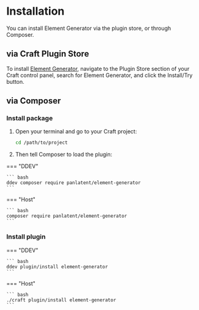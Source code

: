 # Installation

You can install Element Generator via the plugin store, or through Composer.

## via Craft Plugin Store

To install [Element Generator](https://plugins.craftcms.com/element-generator), navigate to the Plugin Store section of your Craft control panel, search for Element Generator, and click the Install/Try button.

## via Composer

### Install package

1. Open your terminal and go to your Craft project:

    ```bash
    cd /path/to/project
    ```

2. Then tell Composer to load the plugin:

=== "DDEV"

    ``` bash
    ddev composer require panlatent/element-generator
    ```

=== "Host"

    ``` bash
    composer require panlatent/element-generator
    ```

### Install plugin

=== "DDEV"

    ``` bash
    ddev plugin/install element-generator
    ```

=== "Host"

    ``` bash
    ./craft plugin/install element-generator
    ```